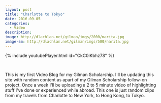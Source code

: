 ```yaml
---
layout: post
title: "Charlotte to Tokyo"
date: 2016-09-05
categories:
  - Video
description: 
image: http://dlachlan.net/gilman/imgs/2000/narita.jpg
image-sm: http://dlachlan.net/gilman/imgs/500/narita.jpg
---
```



{% include youtubePlayer.html id="CkC0iKbhz78" %}


<br>

<p>This is my first Video Blog for my Gilman Scholarship. I'll be updating this site with random content as apart of my Gilman Scholarship follow-on project. Once a week I'll be uploading a 2 to 5 minute video of highlighting stuff I've done or experienced while abroad. This one is just random clips from my travels from Charlotte to New York, to Hong Kong, to Tokyo.</p> 

<br><br>
